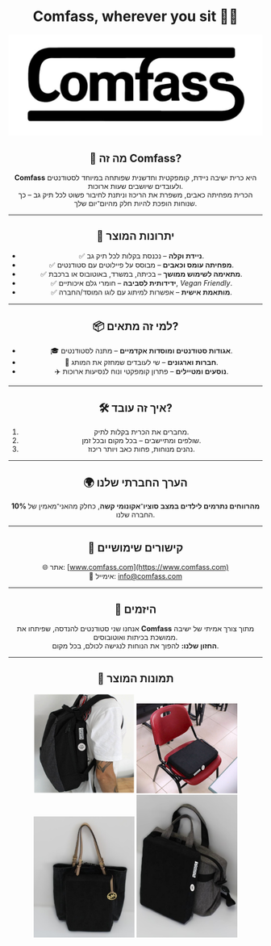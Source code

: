 <div align="center">

# Comfass, wherever you sit 🎒💺

![ComfAss Logo](./img/comfass-logo.jpg)

## 📌 מה זה Comfass?
**Comfass** היא כרית ישיבה ניידת, קומפקטית וחדשנית שפותחה במיוחד לסטודנטים ולעובדים שיושבים שעות ארוכות.  
הכרית מפחיתה כאבים, משפרת את הריכוז וניתנת לחיבור פשוט לכל תיק גב – כך שנוחות הופכת להיות חלק מהיום־יום שלך.

---

## 🚀 יתרונות המוצר
- ✅ **ניידת וקלה** – נכנסת בקלות לכל תיק גב.  
- ✅ **מפחיתה עומס וכאבים** – מבוסס על פיילוטים עם סטודנטים.  
- ✅ **מתאימה לשימוש ממושך** – בכיתה, במשרד, באוטובוס או ברכבת.  
- ✅ **ידידותית לסביבה** – חומרי גלם איכותיים, *Vegan Friendly*.  
- ✅ **מותאמת אישית** – אפשרות למיתוג עם לוגו המוסד/החברה.  

---

## 📦 למי זה מתאים?
- 🎓 **אגודות סטודנטים ומוסדות אקדמיים** – מתנה לסטודנטים.  
- 🏢 **חברות וארגונים** – שי לעובדים שמחזק את המותג.  
- ✈️ **נוסעים ומטיילים** – פתרון קומפקטי ונוח לנסיעות ארוכות.  

---

## 🛠️ איך זה עובד?
1. מחברים את הכרית בקלות לתיק.  
2. שולפים ומתיישבים – בכל מקום ובכל זמן.  
3. נהנים מנוחות, פחות כאב ויותר ריכוז.  

---

## 🌍 הערך החברתי שלנו
**10% מהרווחים נתרמים לילדים במצב סוציו־אקונומי קשה**, כחלק מהאני־מאמין של החברה שלנו.

---

## 🔗 קישורים שימושיים
🌐 אתר: [www.comfass.com](https://www.comfass.com)  
📧 אימייל: info@comfass.com  

---

## 🤝 היזמים
אנחנו שני סטודנטים להנדסה, שפיתחו את **Comfass** מתוך צורך אמיתי של ישיבה ממושכת בכיתות ואוטובוסים.  
**החזון שלנו:** להפוך את הנוחות לנגישה לכולם, בכל מקום.  

---

## 📸 תמונות המוצר

<img src="./img/Product1.jpg" alt="ComfAss Product 1" width="200"/>
<img src="./img/Product2.jpg" alt="ComfAss Product 2" width="200"/>
<img src="./img/Product3.jpg" alt="ComfAss Product 3" width="200"/>
<img src="./img/Product4.jpg" alt="ComfAss Product 4" width="200"/>

</div>
